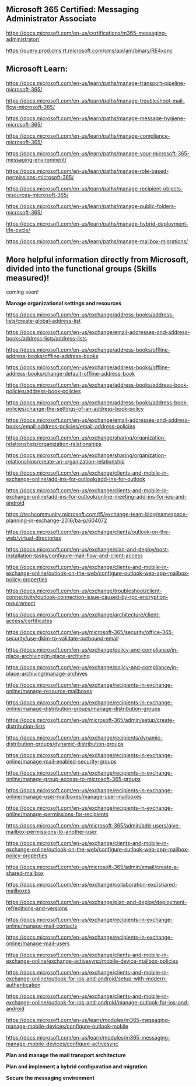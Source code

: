 Microsoft 365 Certified: Messaging Administrator Associate
------------------

https://docs.microsoft.com/en-us/certifications/m365-messaging-administrator/

https://query.prod.cms.rt.microsoft.com/cms/api/am/binary/RE4xqnc


Microsoft Learn:
----------------

https://docs.microsoft.com/en-us/learn/paths/manage-transport-pipeline-microsoft-365/

https://docs.microsoft.com/en-us/learn/paths/manage-troubleshoot-mail-flow-microsoft-365/

https://docs.microsoft.com/en-us/learn/paths/manage-message-hygiene-microsoft-365/

https://docs.microsoft.com/en-us/learn/paths/manage-compliance-microsoft-365/

https://docs.microsoft.com/en-us/learn/paths/manage-your-microsoft-365-messaging-environment/

https://docs.microsoft.com/en-us/learn/paths/manage-role-based-permissions-microsoft-365/

https://docs.microsoft.com/en-us/learn/paths/manage-recipient-objects-resources-microsoft-365/

https://docs.microsoft.com/en-us/learn/paths/manage-public-folders-microsoft-365/

https://docs.microsoft.com/en-us/learn/paths/manage-hybrid-deployment-life-cycle/

https://docs.microsoft.com/en-us/learn/paths/manage-mailbox-migrations/

More helpful information directly from Microsoft, divided into the functional groups (Skills measured)!
-------------------
coming soon!

**Manage organizational settings and resources**

https://docs.microsoft.com/en-us/exchange/address-books/address-lists/create-global-address-list

https://docs.microsoft.com/en-us/exchange/email-addresses-and-address-books/address-lists/address-lists

https://docs.microsoft.com/en-us/exchange/address-books/offline-address-books/offline-address-books

https://docs.microsoft.com/en-us/exchange/address-books/offline-address-books/change-default-offline-address-book

https://docs.microsoft.com/en-us/exchange/address-books/address-book-policies/address-book-policies

https://docs.microsoft.com/en-us/exchange/address-books/address-book-policies/change-the-settings-of-an-address-book-policy

https://docs.microsoft.com/en-us/exchange/email-addresses-and-address-books/email-address-policies/email-address-policies

https://docs.microsoft.com/en-us/exchange/sharing/organization-relationships/organization-relationships

https://docs.microsoft.com/en-us/exchange/sharing/organization-relationships/create-an-organization-relationship

https://docs.microsoft.com/en-us/exchange/clients-and-mobile-in-exchange-online/add-ins-for-outlook/add-ins-for-outlook

https://docs.microsoft.com/en-us/exchange/clients-and-mobile-in-exchange-online/add-ins-for-outlook/online-meeting-add-ins-for-ios-and-android

https://techcommunity.microsoft.com/t5/exchange-team-blog/namespace-planning-in-exchange-2016/ba-p/604072

https://docs.microsoft.com/en-us/exchange/clients/outlook-on-the-web/virtual-directories

https://docs.microsoft.com/en-us/exchange/plan-and-deploy/post-installation-tasks/configure-mail-flow-and-client-access

https://docs.microsoft.com/en-us/exchange/clients-and-mobile-in-exchange-online/outlook-on-the-web/configure-outlook-web-app-mailbox-policy-properties

https://docs.microsoft.com/en-us/exchange/troubleshoot/client-connectivity/outlook-connection-issue-caused-by-rpc-encryption-requirement

https://docs.microsoft.com/en-us/exchange/architecture/client-access/certificates

https://docs.microsoft.com/en-us/microsoft-365/security/office-365-security/use-dkim-to-validate-outbound-email

https://docs.microsoft.com/en-us/exchange/policy-and-compliance/in-place-archiving/in-place-archiving

https://docs.microsoft.com/en-us/exchange/policy-and-compliance/in-place-archiving/manage-archives

https://docs.microsoft.com/en-us/exchange/recipients-in-exchange-online/manage-resource-mailboxes

https://docs.microsoft.com/en-us/exchange/recipients-in-exchange-online/manage-distribution-groups/manage-distribution-groups

https://docs.microsoft.com/en-us/microsoft-365/admin/setup/create-distribution-lists

https://docs.microsoft.com/en-us/exchange/recipients/dynamic-distribution-groups/dynamic-distribution-groups

https://docs.microsoft.com/en-us/exchange/recipients-in-exchange-online/manage-mail-enabled-security-groups

https://docs.microsoft.com/en-us/exchange/recipients-in-exchange-online/manage-group-access-to-microsoft-365-groups

https://docs.microsoft.com/en-us/exchange/recipients-in-exchange-online/manage-user-mailboxes/manage-user-mailboxes

https://docs.microsoft.com/en-us/exchange/recipients-in-exchange-online/manage-permissions-for-recipients

https://docs.microsoft.com/en-us/microsoft-365/admin/add-users/give-mailbox-permissions-to-another-user

https://docs.microsoft.com/en-us/exchange/clients-and-mobile-in-exchange-online/outlook-on-the-web/configure-outlook-web-app-mailbox-policy-properties

https://docs.microsoft.com/en-us/microsoft-365/admin/email/create-a-shared-mailbox

https://docs.microsoft.com/en-us/exchange/collaboration-exo/shared-mailboxes

https://docs.microsoft.com/en-us/exchange/plan-and-deploy/deployment-ref/editions-and-versions

https://docs.microsoft.com/en-us/exchange/recipients-in-exchange-online/manage-mail-contacts

https://docs.microsoft.com/en-us/exchange/recipients-in-exchange-online/manage-mail-users

https://docs.microsoft.com/en-us/exchange/clients-and-mobile-in-exchange-online/exchange-activesync/mobile-device-mailbox-policies

https://docs.microsoft.com/en-us/exchange/clients-and-mobile-in-exchange-online/outlook-for-ios-and-android/setup-with-modern-authentication

https://docs.microsoft.com/en-us/exchange/clients-and-mobile-in-exchange-online/outlook-for-ios-and-android/manage-outlook-for-ios-and-android

https://docs.microsoft.com/en-us/learn/modules/m365-messaging-manage-mobile-devices/configure-outlook-mobile

https://docs.microsoft.com/en-us/learn/modules/m365-messaging-manage-mobile-devices/configure-activesync

**Plan and manage the mail transport architecture**

**Plan and implement a hybrid configuration and migration**

**Secure the messaging environment**









